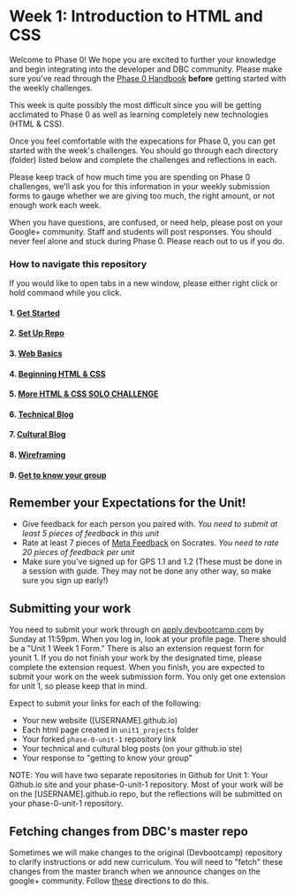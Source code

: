 # Week 1: Introduction to HTML and CSS

Welcome to Phase 0! We hope you are excited to further your knowledge and begin integrating into the developer and DBC community. Please make sure you've read through the [Phase 0 Handbook](https://github.com/devbootcamp/phase_0_handbook) **before** getting started with the weekly challenges. 

This week is quite possibly the most difficult since you will be getting acclimated to Phase 0 as well as learning completely new technologies (HTML & CSS).

Once you feel comfortable with the expecations for Phase 0, you can get started with the week's challenges. You should go through each directory (folder) listed below and complete the challenges and reflections in each.

Please keep track of how much time you are spending on Phase 0 challenges, we'll ask you for this information in your weekly submission forms to gauge whether we are giving too much, the right amount, or not enough work each week.   

When you have questions, are confused, or need help, please post on your Google+ community. Staff and students will post responses. You should never feel alone and stuck during Phase 0. Please reach out to us if you do. 

### How to navigate this repository
If you would like to open tabs in a new window, please either right click or hold command while you click. 

#### 1. [Get Started](1-get-started)
#### 2. [Set Up Repo](2-set-up-repo)
#### 3. [Web Basics](3-web-basics)
#### 4. [Beginning HTML & CSS](4-beginning-HTML-CSS)
#### 5. [More HTML & CSS SOLO CHALLENGE](5-HTML-CSS-solo-challenge)
#### 6. [Technical Blog](6-technical-blog)
#### 7. [Cultural Blog](7-cultural-blog.md)
#### 8. [Wireframing](8-wireframing)
#### 9. [Get to know your group](9-get-to-know-your-group.md)

## Remember your Expectations for the Unit!
- Give feedback for each person you paired with. *You need to submit at least 5 pieces of feedback in this unit*
- Rate at least 7 pieces of [Meta Feedback](https://socrates.devbootcamp.com/feedback) on Socrates. *You need to rate 20 pieces of feedback per unit*
- Make sure you've signed up for GPS 1.1 and 1.2 (These must be done in a session with guide. They may not be done any other way, so make sure you sign up early!)

## Submitting your work
You need to submit your work through on [apply.devbootcamp.com](http://apply.devbootcamp.com) by Sunday at 11:59pm. When you log in, look at your profile page. There should be a "Unit 1 Week 1 Form." There is also an extension request form for younit 1. If you do not finish your work by the designated time, please complete the extension request. When you finish, you are expected to submit your work on the week submission form. You only get one extension for unit 1, so please keep that in mind. 

Expect to submit your links for each of the following:

* Your new website ([USERNAME].github.io)
* Each html page created in `unit1_projects` folder
* Your forked `phase-0-unit-1` repository link
* Your technical and cultural blog posts (on your github.io ste)
* Your response to "getting to know your group" 

NOTE: You will have two separate repositories in Github for Unit 1: Your Github.io site and your phase-0-unit-1 repository. Most of your work will be on the [USERNAME].github.io repo, but the reflections will be submitted on your phase-0-unit-1 repository.

## Fetching changes from DBC's master repo
Sometimes we will make changes to the original (Devbootcamp) repository to clarify instructions or add new curriculum. You will need to "fetch" these changes from the master branch when we announce changes on the google+ community. Follow [these](https://github.com/Devbootcamp/phase-0-handbook/blob/master/fetching-changes.md) directions to do this. 


